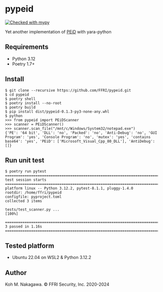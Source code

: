 # pypeid

[![Checked with mypy](http://www.mypy-lang.org/static/mypy_badge.svg)](http://mypy-lang.org/)

Yet another implementation of [PEiD](https://github.com/K-atc/PEiD) with yara-python

## Requirements

- Python 3.12
- Poetry 1.7+

## Install

```
$ git clone --recursive https://github.com/FFRI/pypeid.git
$ cd pypeid
$ poetry shell
$ poetry install --no-root
$ poetry build
$ pip install dist/pypeid-0.1.3-py3-none-any.whl
$ python
>>> from pypeid import PEiDScanner
>>> scanner = PEiDScanner()
>>> scanner.scan_file("/mnt/c/Windows/System32/notepad.exe")
{'PE': '64 bit', 'DLL': 'no', 'Packed': 'no', 'Anti-Debug': 'no', 'GUI Program': 'yes', 'Console Program': 'no', 'mutex': 'yes', 'contains base64': 'yes', 'PEiD': ['Microsoft_Visual_Cpp_80_DLL'], 'AntiDebug': []}
```

## Run unit test

```
$ poetry run pytest
==================================================================================== test session starts ====================================================================================
platform linux -- Python 3.12.2, pytest-8.1.1, pluggy-1.4.0
rootdir: /home/ffri/pypeid
configfile: pyproject.toml
collected 3 items

tests/test_scanner.py ...                                                                                                                                                             [100%]

===================================================================================== 3 passed in 1.16s =====================================================================================
```

## Tested platform

- Ubuntu 22.04 on WSL2 & Python 3.12.2

## Author

Koh M. Nakagawa. &copy; FFRI Security, Inc. 2020-2024
